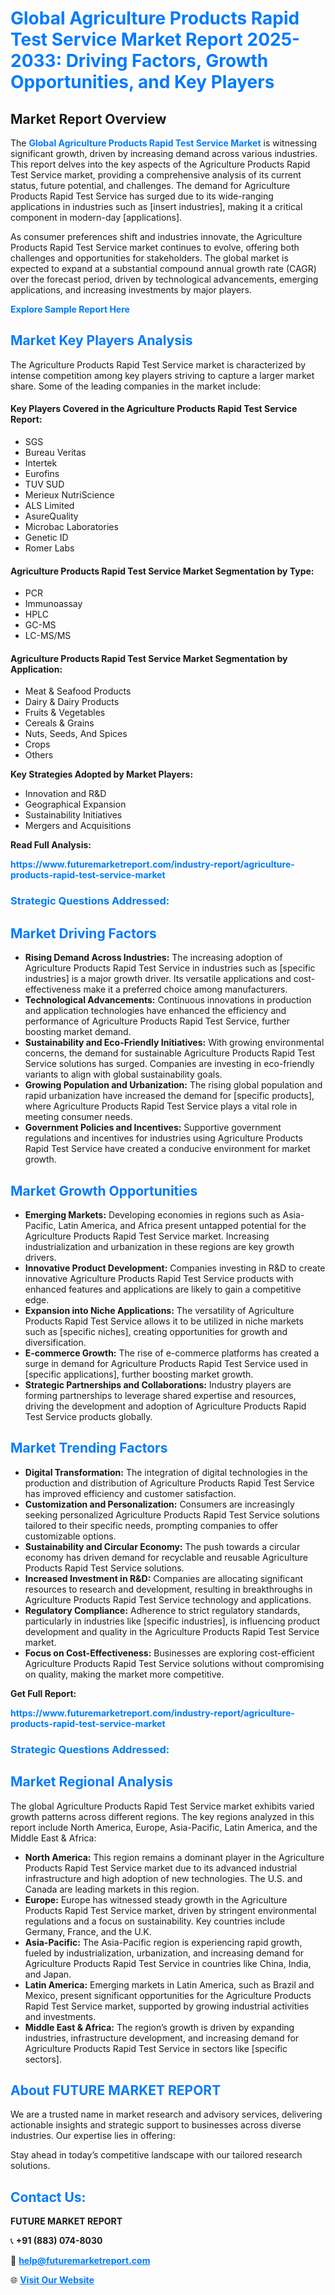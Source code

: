<h1 style="color: #007BFF;">Global Agriculture Products Rapid Test Service Market Report 2025-2033: Driving Factors, Growth Opportunities, and Key Players</h1>

<section id="overview">
<h2>Market Report Overview</h2>
<p>The <a href="https://www.futuremarketreport.com/industry-report/agriculture-products-rapid-test-service-market" style="color: #007BFF; text-decoration: none;"><strong>Global Agriculture Products Rapid Test Service Market</strong></a> is witnessing significant growth, driven by increasing demand across various industries. This report delves into the key aspects of the Agriculture Products Rapid Test Service market, providing a comprehensive analysis of its current status, future potential, and challenges. The demand for Agriculture Products Rapid Test Service has surged due to its wide-ranging applications in industries such as [insert industries], making it a critical component in modern-day [applications].</p>
<p>As consumer preferences shift and industries innovate, the Agriculture Products Rapid Test Service market continues to evolve, offering both challenges and opportunities for stakeholders. The global market is expected to expand at a substantial compound annual growth rate (CAGR) over the forecast period, driven by technological advancements, emerging applications, and increasing investments by major players.</p>
</section>

<section id="overview">
<p><a href="https://www.futuremarketreport.com/request-sample/reportId=53489" style="color: #007BFF; text-decoration: none;"><strong>Explore Sample Report Here</strong></a></p>
</section>

<section id="key-players">
<h2 style="color: #007BFF;">Market Key Players Analysis</h2>
<p>The Agriculture Products Rapid Test Service market is characterized by intense competition among key players striving to capture a larger market share. Some of the leading companies in the market include:</p>
<h4>Key Players Covered in the Agriculture Products Rapid Test Service Report:</h4>
<ul><li>SGS</li><li>Bureau Veritas</li><li>Intertek</li><li>Eurofins</li><li>TUV SUD</li><li>Merieux NutriScience</li><li>ALS Limited</li><li>AsureQuality</li><li>Microbac Laboratories</li><li>Genetic ID</li><li>Romer Labs</li></ul>
<h4>Agriculture Products Rapid Test Service Market Segmentation by Type:</h4>
<ul><li>PCR</li><li>Immunoassay</li><li>HPLC</li><li>GC-MS</li><li>LC-MS/MS</li></ul>

<h4>Agriculture Products Rapid Test Service Market Segmentation by Application:</h4>
<ul><li>Meat &amp; Seafood Products</li><li>Dairy &amp; Dairy Products</li><li>Fruits &amp; Vegetables</li><li>Cereals &amp; Grains</li><li>Nuts, Seeds, And Spices</li><li>Crops</li><li>Others</li></ul>
<p><strong>Key Strategies Adopted by Market Players:</strong></p>
<ul>
<li>Innovation and R&D</li>
<li>Geographical Expansion</li>
<li>Sustainability Initiatives</li>
<li>Mergers and Acquisitions</li>
</ul>
</section>

<section>
<p><strong>Read Full Analysis: </strong></p><a href="https://www.futuremarketreport.com/industry-report/agriculture-products-rapid-test-service-market" style="color: #007BFF; text-decoration: none;"><strong>https://www.futuremarketreport.com/industry-report/agriculture-products-rapid-test-service-market</strong></a>
<h3 style="color: #007BFF;">Strategic Questions Addressed:</h3>
</section>

<section id="driving-factors">
<h2 style="color: #007BFF;">Market Driving Factors</h2>
<ul>
<li><strong>Rising Demand Across Industries:</strong> The increasing adoption of Agriculture Products Rapid Test Service in industries such as [specific industries] is a major growth driver. Its versatile applications and cost-effectiveness make it a preferred choice among manufacturers.</li>
<li><strong>Technological Advancements:</strong> Continuous innovations in production and application technologies have enhanced the efficiency and performance of Agriculture Products Rapid Test Service, further boosting market demand.</li>
<li><strong>Sustainability and Eco-Friendly Initiatives:</strong> With growing environmental concerns, the demand for sustainable Agriculture Products Rapid Test Service solutions has surged. Companies are investing in eco-friendly variants to align with global sustainability goals.</li>
<li><strong>Growing Population and Urbanization:</strong> The rising global population and rapid urbanization have increased the demand for [specific products], where Agriculture Products Rapid Test Service plays a vital role in meeting consumer needs.</li>
<li><strong>Government Policies and Incentives:</strong> Supportive government regulations and incentives for industries using Agriculture Products Rapid Test Service have created a conducive environment for market growth.</li>
</ul>
</section>

<section id="growth-opportunities">
<h2 style="color: #007BFF;">Market Growth Opportunities</h2>
<ul>
<li><strong>Emerging Markets:</strong> Developing economies in regions such as Asia-Pacific, Latin America, and Africa present untapped potential for the Agriculture Products Rapid Test Service market. Increasing industrialization and urbanization in these regions are key growth drivers.</li>
<li><strong>Innovative Product Development:</strong> Companies investing in R&D to create innovative Agriculture Products Rapid Test Service products with enhanced features and applications are likely to gain a competitive edge.</li>
<li><strong>Expansion into Niche Applications:</strong> The versatility of Agriculture Products Rapid Test Service allows it to be utilized in niche markets such as [specific niches], creating opportunities for growth and diversification.</li>
<li><strong>E-commerce Growth:</strong> The rise of e-commerce platforms has created a surge in demand for Agriculture Products Rapid Test Service used in [specific applications], further boosting market growth.</li>
<li><strong>Strategic Partnerships and Collaborations:</strong> Industry players are forming partnerships to leverage shared expertise and resources, driving the development and adoption of Agriculture Products Rapid Test Service products globally.</li>
</ul>
</section>

<section id="trending-factors">
<h2 style="color: #007BFF;">Market Trending Factors</h2>
<ul>
<li><strong>Digital Transformation:</strong> The integration of digital technologies in the production and distribution of Agriculture Products Rapid Test Service has improved efficiency and customer satisfaction.</li>
<li><strong>Customization and Personalization:</strong> Consumers are increasingly seeking personalized Agriculture Products Rapid Test Service solutions tailored to their specific needs, prompting companies to offer customizable options.</li>
<li><strong>Sustainability and Circular Economy:</strong> The push towards a circular economy has driven demand for recyclable and reusable Agriculture Products Rapid Test Service solutions.</li>
<li><strong>Increased Investment in R&D:</strong> Companies are allocating significant resources to research and development, resulting in breakthroughs in Agriculture Products Rapid Test Service technology and applications.</li>
<li><strong>Regulatory Compliance:</strong> Adherence to strict regulatory standards, particularly in industries like [specific industries], is influencing product development and quality in the Agriculture Products Rapid Test Service market.</li>
<li><strong>Focus on Cost-Effectiveness:</strong> Businesses are exploring cost-efficient Agriculture Products Rapid Test Service solutions without compromising on quality, making the market more competitive.</li>
</ul>
</section>

<section>
<p><strong>Get Full Report: </strong></p><a href="https://www.futuremarketreport.com/industry-report/agriculture-products-rapid-test-service-market" style="color: #007BFF; text-decoration: none;"><strong>https://www.futuremarketreport.com/industry-report/agriculture-products-rapid-test-service-market</strong></a>
<h3 style="color: #007BFF;">Strategic Questions Addressed:</h3>
</section>


<section id="regional-analysis">
<h2 style="color: #007BFF;">Market Regional Analysis</h2>
<p>The global Agriculture Products Rapid Test Service market exhibits varied growth patterns across different regions. The key regions analyzed in this report include North America, Europe, Asia-Pacific, Latin America, and the Middle East & Africa:</p>
<ul>
<li><strong>North America:</strong> This region remains a dominant player in the Agriculture Products Rapid Test Service market due to its advanced industrial infrastructure and high adoption of new technologies. The U.S. and Canada are leading markets in this region.</li>
<li><strong>Europe:</strong> Europe has witnessed steady growth in the Agriculture Products Rapid Test Service market, driven by stringent environmental regulations and a focus on sustainability. Key countries include Germany, France, and the U.K.</li>
<li><strong>Asia-Pacific:</strong> The Asia-Pacific region is experiencing rapid growth, fueled by industrialization, urbanization, and increasing demand for Agriculture Products Rapid Test Service in countries like China, India, and Japan.</li>
<li><strong>Latin America:</strong> Emerging markets in Latin America, such as Brazil and Mexico, present significant opportunities for the Agriculture Products Rapid Test Service market, supported by growing industrial activities and investments.</li>
<li><strong>Middle East & Africa:</strong> The region’s growth is driven by expanding industries, infrastructure development, and increasing demand for Agriculture Products Rapid Test Service in sectors like [specific sectors].</li>
</ul>
</section>

<footer>
<h2 style="color: #007BFF;">About FUTURE MARKET REPORT</h2>
<p>We are a trusted name in market research and advisory services, delivering actionable insights and strategic support to businesses across diverse industries. Our expertise lies in offering:</p>

<p>Stay ahead in today’s competitive landscape with our tailored research solutions.</p>

<h2 style="color: #007BFF;">Contact Us:</h2>
<p><strong>FUTURE MARKET REPORT</strong></p>
<p>📞 <strong>+91 (883) 074-8030</strong></p>
<p>📧 <strong><a href="mailto:help@futuremarketreport.com" style="color: #007BFF;">help@futuremarketreport.com</a></strong></p>
<p>🌐 <strong><a href="https://www.futuremarketreport.com/" style="color: #007BFF;">Visit Our Website</a></strong></p>
</footer>
